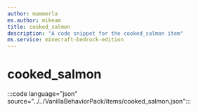 ```yaml
---
author: mammerla
ms.author: mikeam
title: cooked_salmon
description: "A code snippet for the cooked_salmon item"
ms.service: minecraft-bedrock-edition
---
```


# cooked_salmon

:::code language="json" source="../../VanillaBehaviorPack/items/cooked_salmon.json":::
